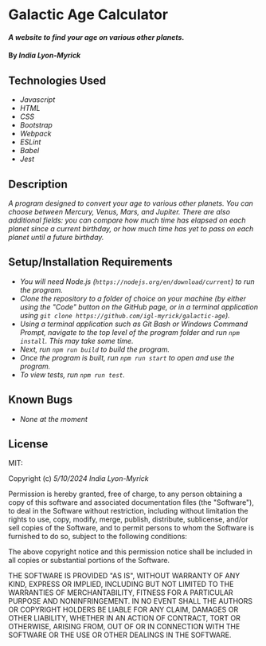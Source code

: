 # Galactic Age Calculator

#### _A website to find your age on various other planets._

#### By _**India Lyon-Myrick**_

## Technologies Used

* _Javascript_
* _HTML_
* _CSS_
* _Bootstrap_
* _Webpack_
 * _ESLint_
 * _Babel_
 * _Jest_

## Description

_A program designed to convert your age to various other planets. You can choose between Mercury, Venus, Mars, and Jupiter. There are also additional fields: you can compare how much time has elapsed on each planet since a current birthday, or how much time has yet to pass on each planet until a future birthday._

## Setup/Installation Requirements

* _You will need Node.js (`https://nodejs.org/en/download/current`) to run the program._
* _Clone the repository to a folder of choice on your machine (by either using the "Code" button on the GitHub page, or in a terminal application using `git clone https://github.com/igl-myrick/galactic-age`)._
* _Using a terminal application such as Git Bash or Windows Command Prompt, navigate to the top level of the program folder and run `npm install`. This may take some time._
* _Next, run `npm run build` to build the program._
* _Once the program is built, run `npm run start` to open and use the program._
* _To view tests, run `npm run test`._

## Known Bugs

* _None at the moment_

## License

MIT:

Copyright (c) _5/10/2024_ _India Lyon-Myrick_

Permission is hereby granted, free of charge, to any person obtaining a copy of this software and associated documentation files (the "Software"), to deal in the Software without restriction, including without limitation the rights to use, copy, modify, merge, publish, distribute, sublicense, and/or sell copies of the Software, and to permit persons to whom the Software is furnished to do so, subject to the following conditions:

The above copyright notice and this permission notice shall be included in all copies or substantial portions of the Software.

THE SOFTWARE IS PROVIDED "AS IS", WITHOUT WARRANTY OF ANY KIND, EXPRESS OR IMPLIED, INCLUDING BUT NOT LIMITED TO THE WARRANTIES OF MERCHANTABILITY, FITNESS FOR A PARTICULAR PURPOSE AND NONINFRINGEMENT. IN NO EVENT SHALL THE AUTHORS OR COPYRIGHT HOLDERS BE LIABLE FOR ANY CLAIM, DAMAGES OR OTHER LIABILITY, WHETHER IN AN ACTION OF CONTRACT, TORT OR OTHERWISE, ARISING FROM, OUT OF OR IN CONNECTION WITH THE SOFTWARE OR THE USE OR OTHER DEALINGS IN THE SOFTWARE.